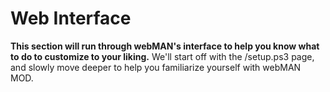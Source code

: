 # Web Interface

**This section will run through webMAN's interface to help you know what to do to customize to your liking.** We'll start off with the /setup.ps3 page, and slowly move deeper to help you familiarize yourself with webMAN MOD.

